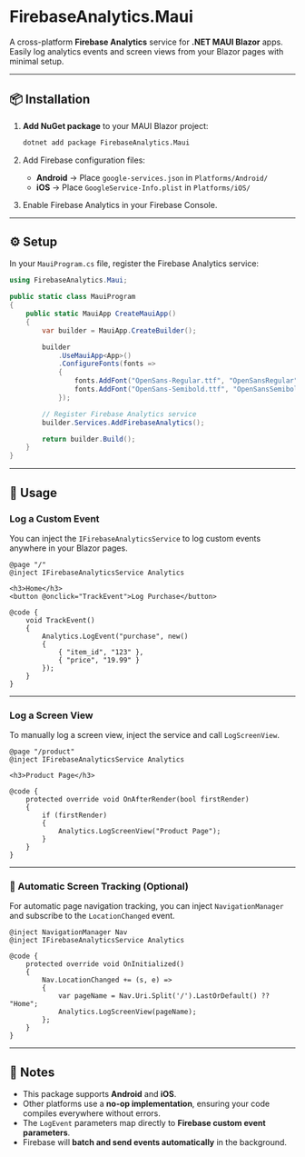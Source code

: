 # FirebaseAnalytics.Maui

A cross-platform **Firebase Analytics** service for **.NET MAUI Blazor** apps. Easily log analytics events and screen views from your Blazor pages with minimal setup.

-----

## 📦 Installation

1.  **Add NuGet package** to your MAUI Blazor project:

    ```bash
    dotnet add package FirebaseAnalytics.Maui
    ```

2.  Add Firebase configuration files:

      * **Android** → Place `google-services.json` in `Platforms/Android/`
      * **iOS** → Place `GoogleService-Info.plist` in `Platforms/iOS/`

3.  Enable Firebase Analytics in your Firebase Console.

-----

## ⚙️ Setup

In your `MauiProgram.cs` file, register the Firebase Analytics service:

```csharp
using FirebaseAnalytics.Maui;

public static class MauiProgram
{
    public static MauiApp CreateMauiApp()
    {
        var builder = MauiApp.CreateBuilder();

        builder
            .UseMauiApp<App>()
            .ConfigureFonts(fonts =>
            {
                fonts.AddFont("OpenSans-Regular.ttf", "OpenSansRegular");
                fonts.AddFont("OpenSans-Semibold.ttf", "OpenSansSemibold");
            });

        // Register Firebase Analytics service
        builder.Services.AddFirebaseAnalytics();

        return builder.Build();
    }
}
```

-----

## 🚀 Usage

### Log a Custom Event

You can inject the `IFirebaseAnalyticsService` to log custom events anywhere in your Blazor pages.

```razor
@page "/"
@inject IFirebaseAnalyticsService Analytics

<h3>Home</h3>
<button @onclick="TrackEvent">Log Purchase</button>

@code {
    void TrackEvent()
    {
        Analytics.LogEvent("purchase", new()
        {
            { "item_id", "123" },
            { "price", "19.99" }
        });
    }
}
```

-----

### Log a Screen View

To manually log a screen view, inject the service and call `LogScreenView`.

```razor
@page "/product"
@inject IFirebaseAnalyticsService Analytics

<h3>Product Page</h3>

@code {
    protected override void OnAfterRender(bool firstRender)
    {
        if (firstRender)
        {
            Analytics.LogScreenView("Product Page");
        }
    }
}
```

-----

### 🔄 Automatic Screen Tracking (Optional)

For automatic page navigation tracking, you can inject `NavigationManager` and subscribe to the `LocationChanged` event.

```razor
@inject NavigationManager Nav
@inject IFirebaseAnalyticsService Analytics

@code {
    protected override void OnInitialized()
    {
        Nav.LocationChanged += (s, e) =>
        {
            var pageName = Nav.Uri.Split('/').LastOrDefault() ?? "Home";
            Analytics.LogScreenView(pageName);
        };
    }
}
```

-----

## 📌 Notes

  * This package supports **Android** and **iOS**.
  * Other platforms use a **no-op implementation**, ensuring your code compiles everywhere without errors.
  * The `LogEvent` parameters map directly to **Firebase custom event parameters**.
  * Firebase will **batch and send events automatically** in the background.
